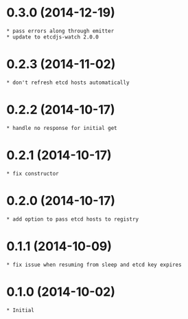 # 0.3.0 (2014-12-19)

    * pass errors along through emitter
    * update to etcdjs-watch 2.0.0

# 0.2.3 (2014-11-02)

    * don't refresh etcd hosts automatically

# 0.2.2 (2014-10-17)

    * handle no response for initial get

# 0.2.1 (2014-10-17)

    * fix constructor

# 0.2.0 (2014-10-17)

    * add option to pass etcd hosts to registry

# 0.1.1 (2014-10-09)

    * fix issue when resuming from sleep and etcd key expires

# 0.1.0 (2014-10-02)

    * Initial
